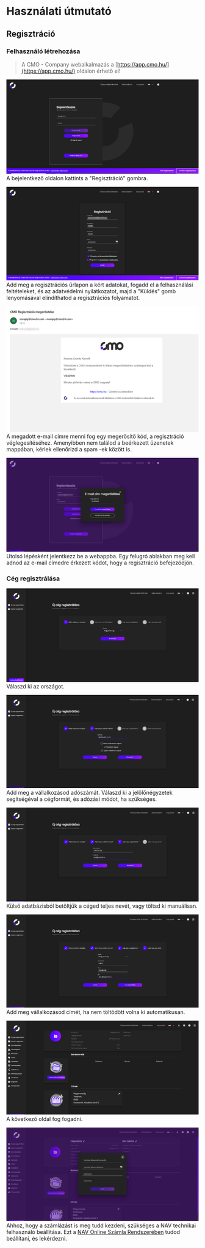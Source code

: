 # Használati útmutató

## Regisztráció

### Felhasználó létrehozása

> A CMO - Company webalkalmazás a [https://app.cmo.hu/](https://app.cmo.hu/) oldalon érhető el!

![CMO - Company webalkalmazás](../_media/webapp/felhasznalo-reg/1.png)
A bejelentkező oldalon kattints a "Regisztráció" gombra.

![CMO - Company webalkalmazás](../_media/webapp/felhasznalo-reg/2.png)
Add meg a regisztrációs űrlapon a kért adatokat, fogadd el a felhasználási feltételeket, és az adatvédelmi nyilatkozatot, majd a "Küldés" gomb lenyomásával elindíthatod a regisztrációs folyamatot.

![CMO - Company webalkalmazás](../_media/webapp/felhasznalo-reg/3.png)
A megadott e-mail címre menni fog egy megerősítő kód, a regisztráció véglegesítéséhez. 
Amenyibben nem találod a beérkezett üzenetek mappában, kérlek ellenőrizd a spam -ek között is.

![CMO - Company webalkalmazás](../_media/webapp/felhasznalo-reg/4.png)
Utolsó lépésként jelentkezz be a webappba. Egy felugró ablakban meg kell adnod az e-mail címedre érkezett kódot, hogy a regisztráció befejezödjön.

### Cég regisztrálása
![CMO - Company cég létrehozása](../_media/webapp/ceg-reg/5.png)
Válaszd ki az országot.

![CMO - Company cég létrehozása](../_media/webapp/ceg-reg/6.png)
Add meg a vállalkozásod adószámát. Válaszd ki a jelölőnégyzetek segítségéval a cégformát, és adózási módot, ha szükséges.

![CMO - Company cég létrehozása](../_media/webapp/ceg-reg/7.png)
Külső adatbázisból betöltjük a céged teljes nevét, vagy töltsd ki manuálisan.

![CMO - Company cég létrehozása](../_media/webapp/ceg-reg/8.png)
Add meg vállalkozásod címét, ha nem töltődött volna ki automatikusan.

![CMO - Company cég létrehozása](../_media/webapp/ceg-reg/9.png)
A következő oldal fog fogadni.

![CMO - Company cég létrehozása](../_media/webapp/ceg-reg/10.png)
Ahhoz, hogy a számlázást is meg tudd kezdeni, szükséges a NAV technikai felhasználó beállítása. Ezt a [NAV Online Számla Rendszerében](https://onlineszamla.nav.gov.hu/home) tudod beállítani, és lekérdezni.
